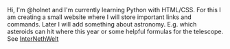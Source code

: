 Hi, I'm @holnet and I'm currently learning Python with HTML/CSS. For this I am creating a small website where I will store important links and commands. Later I will add something about astronomy. E.g. which asteroids can hit where this year or some helpful formulas for the telescope.
See [InterNethWelt](https://www.internethwelt.eu/home)
